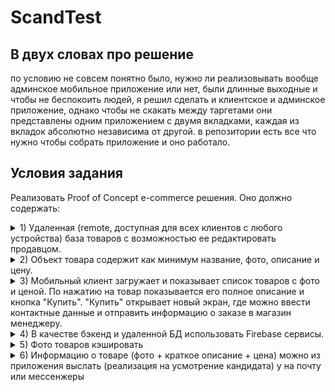 # ScandTest

## В двух словах про решение

по условию не совсем понятно было, нужно ли реализовывать вообще админское мобильное приложение или нет, были длинные выходные и чтобы не беспокоить людей, я решил сделать и клиентское и админское приложение, однако чтобы не скакать между таргетами они представлены одним приложением с двумя вкладками, каждая из вкладок абсолютно независима  от другой.
в репозитории есть все что нужно чтобы собрать приложение и оно работало.

## Условия задания

Реализовать Proof of Concept e-сommerce решения.
Оно должно содержать:
<details>
<summary>1) Удаленная (remote, доступная для всех клиентов с любого устройства) база товаров с возможностью ее редактировать продавцом.</summary>
  
  [создана на основе FireBase Firestore](/ScandTest/Model/Networking/Implementations/FirestoreProductNetworkManager.swift). Выглядит в консоли следующим образом:
  
  ![image](https://github.com/vasilevsky007/ScandTest/assets/72131827/7b5aa460-786f-4e10-b583-62566dc0f2a5)

  функционал по редактированию представлен [кастомным TableViewController](/ScandTest/Controller/Tables/AdminProductDBTableViewController.swift)
  записи можно удалять с помощью жеста свайпа справа налево. добавление записи реализовано в первой ячейке, которая является пустой и по нажалии кнопки Add добавляет новый продукт в  базу данных. уже сужествующие продукты можно редактировать ниже, просто изменяя их поля, и нажав на кнопку save, что сохранит изменения в базе данных

![image](https://github.com/vasilevsky007/ScandTest/assets/72131827/8ba00029-0e7b-464a-9f0d-88fad6f08cca)


</details>
<details>
<summary>2) Объект товара содержит как минимум название, фото, описание и цену.</summary>
  
  [описан с помощью структуры](/ScandTest/Model/Entities/Product.swift)
  
</details>
<details>
<summary>3) Мобильный клиент загружает и показывает список товаров с фото и ценой.
  По нажатию на товар показывается его полное описание и кнопка "Купить".
  "Купить" открывает новый экран, где можно ввести контактные данные и отправить информацию о заказе в магазин менеджеру.</summary>

<details>
  <summary>a)Мобильный клиент загружает и показывает список товаров с фото и ценой.</summary>

  [отображается с помощью UICollectionView. Для обновления списка используется стандартный UIRefreshControl](/ScandTest/Controller/UserViewController.swift)

![image](https://github.com/vasilevsky007/ScandTest/assets/72131827/fbd5da31-a857-433a-8ae3-e6045215e59e)

</details>
<details>
  <summary>б)По нажатию на товар показывается его полное описание и кнопка "Купить"</summary>

  используется .sheetPresentationController для показа [данного модального окна.](/ScandTest/Controller/Modals/ProductSheet.swift) может быть показано как на пол экрана так и на весь экран

![image](https://github.com/vasilevsky007/ScandTest/assets/72131827/46ef93b8-fc4e-4f6c-86cc-f3a63f41e2dd)

</details>

<details>
  <summary>в)"Купить" открывает новый экран, где можно ввести контактные данные и отправить информацию о заказе в магазин менеджеру.</summary>

  используется NavigationController для навигации.
  открывается  [отдельное View для предоставления дополнительной информации о заказе.](/ScandTest/Controller/Modals/OrderViewController.swift)
  
  вся информация о пользователе сохраняется для повторного использования в Core Data с помошью [класса](/ScandTest/Model/Storage/Implementations/CoreDataUserCacher.swift) 
  
![image](https://github.com/vasilevsky007/ScandTest/assets/72131827/ba85855f-fcec-416a-9a13-d1342b06cc96)

для храниения заказов [изпользуется Firebase Realtime Database](/ScandTest/Model/Networking/Implementations/FirebaseRTDBOrderNetworkMananger.swift).
Вот как оно выглядит в консоли:

![image](https://github.com/vasilevsky007/ScandTest/assets/72131827/4a5a1966-7b12-4776-a5d7-039b030ef898)

За счет использования Realtime Database, нам не нужно вручную обновлять вью чтобы увидеть новые заказы. В этом можно убедится открыв админское приложение на одном устройстве, и отправив заказ с другогою. он сразу же отобразиться на первом устройстве. Заказы отображаются с помощью UITableView, отфильрованные по времени в админском приложении следующим образом:

![image](https://github.com/vasilevsky007/ScandTest/assets/72131827/c27908f0-f358-478d-a770-95083ab432d2)

</details>

</details>
<details>
<summary>4) В качестве бэкенд и удаленной БД использовать Firebase сервисы. </summary>

для базы данных товаров используется Fibrebase Firestore, для хранения заказов используется Firebase Realtime Database, для аутентификации администраторов используется Firebase Auth
  
</details>
<details>
<summary>5) Фото товаров кэшировать</summary>
  
  загрузка фото происходит при помощи [класса](/ScandTest/Model/Networking/Implementations/ImageFetcher.swift). при использовании хакэшированной версии изображения об этом выводится сообщение в консоль. изображения кэшируются как в озу с помошью словаря для более быстрой работы, так и в отдельную сущность в Core Data для хранения хэша между запусками. имплементирован метод для удаления всего кэша из Core Data для очистки памяти, но он не вызыввется, это можно было бы вызывать например из настроек приложения где оно бы чистило весь кэш.
  
</details>
<details>
<summary>6) Информацию о товаре (фото + краткое описание + цена) можно из приложения выслать (реализация на усмотрение кандидата) у на почту или мессенжеры</summary>
  
  использован стандартный UIActivityViewController, в который помещается строка содержащая имя товара, цену и описание, а также фото товара и условная ссылка на интернет магазин вида "https://www.your-website.com/productbyid/(product.id)" где product.id - это идентификатор товара в базе данных, так что сайт тоже естественно базирующийся на Firebase мог бы его легко найти. Пример использования ниже (проверял много где, везде работает, кроме телеграмма хд, у них видимо неправильно написан обработчик активити, в котором нескольтко айтемов) :

![image](https://github.com/vasilevsky007/ScandTest/assets/72131827/981e2344-c22e-481b-ac44-09b695d549f9)

![image](https://github.com/vasilevsky007/ScandTest/assets/72131827/a78fe6ca-df29-408f-82ce-880e8f8266c6)

![image](https://github.com/vasilevsky007/ScandTest/assets/72131827/c2722396-49bb-4e83-9f4e-2ce675aa423e)


</details>
